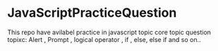 # JavaScriptPracticeQuestion
This repo have avilabel practice  in javascript topic core topic question topixc: Alert , Prompt , logical operator , if , else, else if and so on..
